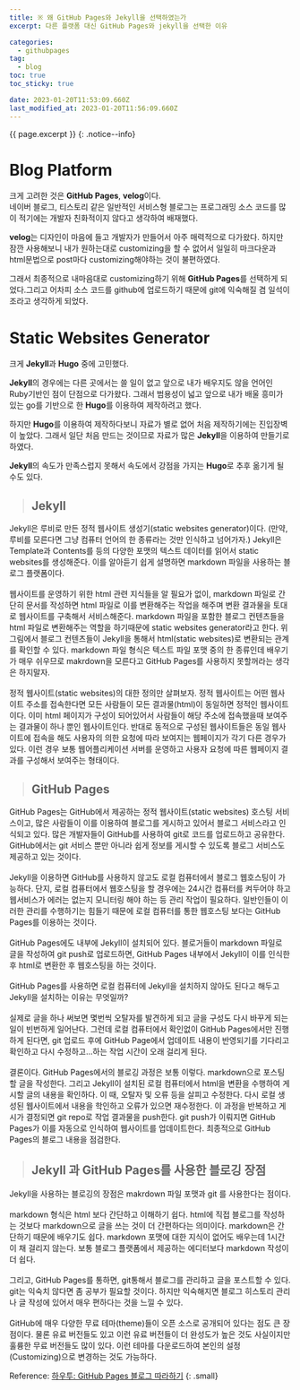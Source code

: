 ```yaml
---
title: ※ 왜 GitHub Pages와 Jekyll을 선택하였는가
excerpt: 다른 플랫폼 대신 GitHub Pages와 jekyll을 선택한 이유

categories:
  - githubpages
tag:
  - blog
toc: true
toc_sticky: true

date: 2023-01-20T11:53:09.660Z
last_modified_at: 2023-01-20T11:56:09.660Z
---
```


{{ page.excerpt }}
{: .notice--info}

# Blog Platform
크게 고려한 것은 **GitHub Pages**, **velog**이다. <br>
네이버 블로그, 티스토리 같은 일반적인 서비스형 블로그는 프로그래밍 소스 코드를 많이 적기에는 개발자 친화적이지 않다고 생각하여 배재했다.

**velog**는 디자인이 마음에 들고 개발자가 만들어서 아주 매력적으로 다가왔다. 하지만 잠깐 사용해보니 내가 원하는대로 customizing을 할 수 없어서 일일히 마크다운과 html문법으로 post마다 customizing해야하는 것이 불편하였다.

그래서 최종적으로 내마음대로 customizing하기 위해 **GitHub Pages**를 선택하게 되었다.그리고 어차피 소스 코드를 github에 업로드하기 때문에 git에 익숙해질 겸 일석이조라고 생각하게 되었다.

# Static Websites Generator
크게 **Jekyll**과 **Hugo** 중에 고민했다.

**Jekyll**의 경우에는 다른 곳에서는 쓸 일이 없고 앞으로 내가 배우지도 않을 언어인 Ruby기반인 점이 단점으로 다가왔다. 그래서 범용성이 넓고 앞으로 내가 배울 흥미가 있는 go를 기반으로 한 **Hugo**를 이용하여 제작하려고 했다.

하지만 **Hugo**를 이용하여 제작하다보니 자료가 별로 없어 처음 제작하기에는 진입장벽이 높았다. 그래서 일단 처음 만드는 것이므로 자료가 많은 **Jekyll**을 이용하여 만들기로 하였다.

**Jekyll**의 속도가 만족스럽지 못해서 속도에서 강점을 가지는 **Hugo**로 추후 옮기게 될 수도 있다.

> ## Jekyll
Jekyll은 루비로 만든 정적 웹사이트 생성기(static websites generator)이다. (만약, 루비를 모른다면 그냥 컴퓨터 언어의 한 종류라는 것만 인식하고 넘어가자.) Jekyll은 Template과 Contents를 등의 다양한 포맷의 텍스트 데이터를 읽어서 static websites를 생성해준다. 이를 알아듣기 쉽게 설명하면 markdown 파일을 사용하는 블로그 플랫폼이다. <br/><br/>
웹사이트를 운영하기 위한 html 관련 지식들을 알 필요가 없이, markdown 파일로 간단히 문서를 작성하면 html 파일로 이를 변환해주는 작업을 해주며 변환 결과물을 토대로 웹사이트를 구축해서 서비스해준다. markdown 파일을 포함한 블로그 컨텐츠들을 html 파일로 변환해주는 역할을 하기때문에 static websites generator라고 한다. 위 그림에서 블로그 컨텐츠들이 Jekyll을 통해서 html(static websites)로 변환되는 관계를 확인할 수 있다. markdown 파일 형식은 텍스트 파일 포맷 중의 한 종류인데 배우기가 매우 쉬우므로 makrdown을 모른다고 GitHub Pages를 사용하지 못할꺼라는 생각은 하지말자. <br/><br/>
정적 웹사이트(static websites)의 대한 정의만 살펴보자. 정적 웹사이트는 어떤 웹사이트 주소를 접속한다면 모든 사람들이 모든 결과물(html)이 동일하면 정적인 웹사이트이다. 이미 html 페이지가 구성이 되어있어서 사람들이 해당 주소에 접속했을때 보여주는 결과물이 하나 뿐인 웹사이트인다. 반대로 동적으로 구성된 웹사이트들은 동일 웹사이트에 접속을 해도 사용자의 의한 요청에 따라 보여지는 웹페이지가 각기 다른 경우가 있다. 이런 경우 보통 웹어플리케이션 서버를 운영하고 사용자 요청에 따른 웹페이지 결과를 구성해서 보여주는 형태이다.

> ## GitHub Pages
GitHub Pages는 GitHub에서 제공하는 정적 웹사이트(static websites) 호스팅 서비스이고, 많은 사람들이 이를 이용하여 블로그를 게시하고 있어서 블로그 서비스라고 인식되고 있다. 많은 개발자들이 GitHub를 사용하여 git로 코드를 업로드하고 공유한다. GitHub에서는 git 서비스 뿐만 아니라 쉽게 정보를 게시할 수 있도록 블로그 서비스도 제공하고 있는 것이다. <br/><br/>
Jekyll을 이용하면 GitHub를 사용하지 않고도 로컬 컴퓨터에서 블로그 웹호스팅이 가능하다. 단지, 로컬 컴퓨터에서 웹호스팅을 할 경우에는 24시간 컴퓨터를 켜두어야 하고 웹서비스가 에러는 없는지 모니터링 해야 하는 등 관리 작업이 필요하다. 일반인들이 이러한 관리를 수행하기는 힘들기 때문에 로컬 컴퓨터를 통한 웹호스팅 보다는 GitHub Pages를 이용하는 것이다. <br/><br/>
GitHub Pages에도 내부에 Jekyll이 설치되어 있다. 블로거들이 markdown 파일로 글을 작성하여 git push로 업로드하면, GitHub Pages 내부에서 Jekyll이 이를 인식한 후 html로 변환한 후 웹호스팅을 하는 것이다. <br/><br/>
GitHub Pages를 사용하면 로컬 컴퓨터에 Jekyll을 설치하지 않아도 된다고 해두고 Jekyll을 설치하는 이유는 무엇일까? <br/><br/>
실제로 글을 하나 써보면 몇번씩 오탈자를 발견하게 되고 글을 구성도 다시 바꾸게 되는 일이 빈번하게 일어난다. 그런데 로컬 컴퓨터에서 확인없이 GitHub Pages에서만 진행하게 된다면, git 업로드 후에 GitHub Page에서 업데이트 내용이 반영되기를 기다리고 확인하고 다시 수정하고…하는 작업 시간이 오래 걸리게 된다. <br/><br/>
결론이다. GitHub Pages에서의 블로깅 과정은 보통 이렇다. markdown으로 포스팅 할 글을 작성한다. 그리고 Jekyll이 설치된 로컬 컴퓨터에서 html을 변환을 수행하여 게시할 글의 내용을 확인하다. 이 때, 오탈자 및 오류 등을 살피고 수정한다. 다시 로컬 생성된 웹사이트에서 내용을 학인하고 오류가 있으면 재수정한다. 이 과정을 반복하고 게시가 결정되면 git repo로 작업 결과물을 push한다. git push가 이뤄지면 GitHub Pages가 이를 자동으로 인식하여 웹사이트를 업데이트한다. 최종적으로 GitHub Pages의 블로그 내용을 점검한다.

> ## Jekyll 과 GitHub Pages를 사용한 블로깅 장점
Jekyll을 사용하는 블로깅의 장점은 makrdown 파일 포맷과 git 를 사용한다는 점이다. <br/><br/>
markdown 형식은 html 보다 간단하고 이해하기 쉽다. html에 직접 블로그를 작성하는 것보다 markdown으로 글을 쓰는 것이 더 간편하다는 의미이다. markdown은 간단하기 때문에 배우기도 쉽다. markdown 포맷에 대한 지식이 없어도 배우는데 1시간이 채 걸리지 않는다. 보통 블로그 플랫폼에서 제공하는 에디터보다 markdown 작성이 더 쉽다. <br/><br/>
그리고, GitHub Pages를 통하면, git통해서 블로그를 관리하고 글을 포스트할 수 있다. git는 익숙치 않다면 좀 공부가 필요할 것이다. 하지만 익숙해지면 블로그 히스토리 관리나 글 작성에 있어서 매우 편하다는 것을 느낄 수 있다. <br/><br/>
GitHub에 매우 다양한 무료 테마(theme)들이 오픈 소스로 공개되어 있다는 점도 큰 장점이다. 물론 유료 버전들도 있고 이런 유료 버전들이 더 완성도가 높은 것도 사실이지만 훌륭한 무료 버전들도 많이 있다. 이런 테마를 다운로드하여 본인의 설정(Customizing)으로 변경하는 것도 가능하다.

Reference: [하우투: GitHub Pages 블로그 따라하기](https://devinlife.com/howto/)
{: .small}
